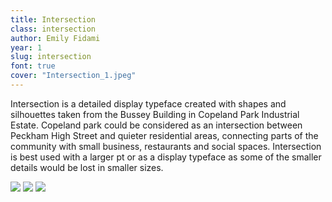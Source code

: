 ```yaml
---
title: Intersection
class: intersection
author: Emily Fidami
year: 1
slug: intersection
font: true
cover: "Intersection_1.jpeg"
---
```


Intersection is a detailed display typeface created with shapes and silhouettes taken from the Bussey Building in Copeland Park Industrial Estate. Copeland park could be considered as an intersection between Peckham High Street and quieter residential areas, connecting parts of the community with small business, restaurants and social spaces. Intersection is best used with a larger pt or as a display typeface as some of the smaller details would be lost in smaller sizes.

![](/images/Intersection_1.jpeg)
![](/images/Intersection_2.jpeg)
![](/images/Intersection_3.jpeg)
